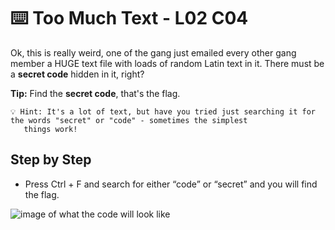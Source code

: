 # ⌨️ Too Much Text - L02 C04

Ok, this is really weird, one of the gang just emailed every other gang member a HUGE text file with loads of random Latin text in it. There must be a **secret code** hidden in it, right?

**Tip:** Find the **secret code**, that's the flag.

```
💡 Hint: It's a lot of text, but have you tried just searching it for the words "secret" or "code" - sometimes the simplest
   things work!
```

## Step by Step

- Press Ctrl + F and search for either “code” or “secret” and you will find the flag.

![image of what the code will look like](/assets/toomuchtext1.png)
